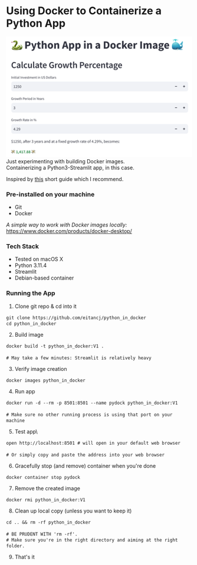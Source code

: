# Using Docker to Containerize a Python App

![](https://github.com/eitancj/preview_images/blob/main/python_in_docker.png?raw=true)
\
Just experimenting with building Docker images.  
Containerizing a Python3-Streamlit app, in this case.

Inspired by [this](https://app.pluralsight.com/guides/dockerfile-for-python-web-projects) short guide which I recommend.

### Pre-installed on your machine
- Git
- Docker

*A simple way to work with Docker images locally:*\
https://www.docker.com/products/docker-desktop/

### Tech Stack
- Tested on macOS X
- Python 3.11.4
- Streamlit
- Debian-based container

### Running the App

1. Clone git repo & cd into it
```
git clone https://github.com/eitancj/python_in_docker
cd python_in_docker
```

2. Build image
```
docker build -t python_in_docker:V1 .

# May take a few minutes: Streamlit is relatively heavy
```

3. Verify image creation   
```
docker images python_in_docker
```

4. Run app
```
docker run -d --rm -p 8501:8501 --name pydock python_in_docker:V1

# Make sure no other running process is using that port on your machine
```

5. Test app\
```
open http://localhost:8501 # will open in your default web browser

# Or simply copy and paste the address into your web browser
```

6. Gracefully stop (and remove) container when you're done
```
docker container stop pydock
```

7. Remove the created image
```
docker rmi python_in_docker:V1
```

8. Clean up local copy (unless you want to keep it)
```
cd .. && rm -rf python_in_docker

# BE PRUDENT WITH 'rm -rf'.
# Make sure you're in the right directory and aiming at the right folder.
```

9. That's it
